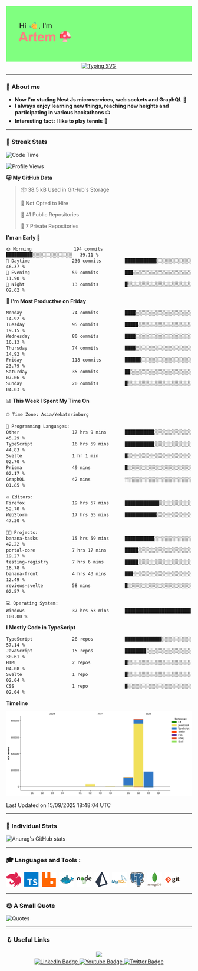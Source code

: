 <div id="header" align="center">
  <img src="https://github.com/CurlyBattery/CurlyBattery/blob/master/header.png?raw=true" alt="альтернативный текст">
  <a href="https://git.io/typing-svg"><img src="https://readme-typing-svg.demolab.com?font=Fira+Code&pause=1000&color=2BF777&width=435&lines=I've+been+doing+backend+programming+;on+Nest+JS+for+13+months+now" alt="Typing SVG" /></a>
</div>

---

### :otter: About me 
- __Now I'm studing Nest Js microservices, web sockets and GraphQL__ 🧩
- __I always enjoy learning new things, reaching new heights and participating in various hackathons__ 📺
- __Interesting fact: I like to play tennis__ 🏓

---

### :monorail: Streak Stats 

<!--START_SECTION:waka-->
![Code Time](http://img.shields.io/badge/Code%20Time-1%2C442%20hrs%2016%20mins-blue)

![Profile Views](http://img.shields.io/badge/Profile%20Views-2-blue)

**🐱 My GitHub Data** 

> 📦 38.5 kB Used in GitHub's Storage 
 > 
> 🚫 Not Opted to Hire
 > 
> 📜 41 Public Repositories 
 > 
> 🔑 7 Private Repositories 
 > 
**I'm an Early 🐤** 

```text
🌞 Morning                194 commits         ██████████░░░░░░░░░░░░░░░   39.11 % 
🌆 Daytime                230 commits         ████████████░░░░░░░░░░░░░   46.37 % 
🌃 Evening                59 commits          ███░░░░░░░░░░░░░░░░░░░░░░   11.90 % 
🌙 Night                  13 commits          █░░░░░░░░░░░░░░░░░░░░░░░░   02.62 % 
```
📅 **I'm Most Productive on Friday** 

```text
Monday                   74 commits          ████░░░░░░░░░░░░░░░░░░░░░   14.92 % 
Tuesday                  95 commits          █████░░░░░░░░░░░░░░░░░░░░   19.15 % 
Wednesday                80 commits          ████░░░░░░░░░░░░░░░░░░░░░   16.13 % 
Thursday                 74 commits          ████░░░░░░░░░░░░░░░░░░░░░   14.92 % 
Friday                   118 commits         ██████░░░░░░░░░░░░░░░░░░░   23.79 % 
Saturday                 35 commits          ██░░░░░░░░░░░░░░░░░░░░░░░   07.06 % 
Sunday                   20 commits          █░░░░░░░░░░░░░░░░░░░░░░░░   04.03 % 
```


📊 **This Week I Spent My Time On** 

```text
🕑︎ Time Zone: Asia/Yekaterinburg

💬 Programming Languages: 
Other                    17 hrs 9 mins       ███████████░░░░░░░░░░░░░░   45.29 % 
TypeScript               16 hrs 59 mins      ███████████░░░░░░░░░░░░░░   44.83 % 
Svelte                   1 hr 1 min          █░░░░░░░░░░░░░░░░░░░░░░░░   02.70 % 
Prisma                   49 mins             █░░░░░░░░░░░░░░░░░░░░░░░░   02.17 % 
GraphQL                  42 mins             ░░░░░░░░░░░░░░░░░░░░░░░░░   01.85 % 

🔥 Editors: 
Firefox                  19 hrs 57 mins      █████████████░░░░░░░░░░░░   52.70 % 
WebStorm                 17 hrs 55 mins      ████████████░░░░░░░░░░░░░   47.30 % 

🐱‍💻 Projects: 
banana-tasks             15 hrs 59 mins      ███████████░░░░░░░░░░░░░░   42.22 % 
portal-core              7 hrs 17 mins       █████░░░░░░░░░░░░░░░░░░░░   19.27 % 
testing-registry         7 hrs 6 mins        █████░░░░░░░░░░░░░░░░░░░░   18.78 % 
banana-front             4 hrs 43 mins       ███░░░░░░░░░░░░░░░░░░░░░░   12.49 % 
reviews-svelte           58 mins             █░░░░░░░░░░░░░░░░░░░░░░░░   02.57 % 

💻 Operating System: 
Windows                  37 hrs 53 mins      █████████████████████████   100.00 % 
```

**I Mostly Code in TypeScript** 

```text
TypeScript               28 repos            ██████████████░░░░░░░░░░░   57.14 % 
JavaScript               15 repos            ████████░░░░░░░░░░░░░░░░░   30.61 % 
HTML                     2 repos             █░░░░░░░░░░░░░░░░░░░░░░░░   04.08 % 
Svelte                   1 repo              █░░░░░░░░░░░░░░░░░░░░░░░░   02.04 % 
CSS                      1 repo              █░░░░░░░░░░░░░░░░░░░░░░░░   02.04 % 
```



**Timeline**

![Lines of Code chart](https://raw.githubusercontent.com/CurlyBattery/CurlyBattery/master/assets/bar_graph.png)


 Last Updated on 15/09/2025 18:48:04 UTC
<!--END_SECTION:waka-->

---

### :slot_machine: Individual Stats 
![Anurag's GitHub stats](https://github-readme-stats.vercel.app/api?username=CurlyBattery&hide=contribs,prs&theme=dracula)

---

### :mortar_board: Languages and Tools :
<div>
  <img src="https://github.com/devicons/devicon/blob/master/icons/nestjs/nestjs-original.svg" title="Nest" alt="Nest" width="40" height="40"/>&nbsp;
  <img src="https://github.com/devicons/devicon/blob/master/icons/typescript/typescript-plain.svg" title="TypeScript" alt="TypeScript" width="40" height="40"/>&nbsp;
  <img src="https://github.com/devicons/devicon/blob/master/icons/rabbitmq/rabbitmq-original.svg" title="Rabbit" alt="RabbitMQ" width="40" height="40"/>&nbsp;
  <img src="https://github.com/devicons/devicon/blob/master/icons/docker/docker-original.svg" title="Docker" alt="Docker" width="40" height="40"/>&nbsp;
  <img src="https://github.com/devicons/devicon/blob/master/icons/nodejs/nodejs-original-wordmark.svg" title="NodeJS" alt="NodeJS" width="40" height="40"/>&nbsp;
  <img src="https://github.com/devicons/devicon/blob/master/icons/prisma/prisma-original.svg" title="Prisma"  alt="Prisma" width="40" height="40"/>&nbsp;
  <img src="https://github.com/devicons/devicon/blob/master/icons/mysql/mysql-original-wordmark.svg" title="MySQL"  alt="MySQL" width="40" height="40"/>&nbsp;
  <img src="https://github.com/devicons/devicon/blob/master/icons/postgresql/postgresql-original.svg" title="PostgreSQL"  alt="PostgreSQL" width="40" height="40"/>&nbsp;
  <img src="https://github.com/devicons/devicon/blob/master/icons/mongodb/mongodb-original-wordmark.svg" title="MongoDB" alt="MongoDB" width="40" height="40"/>&nbsp;
  <img src="https://github.com/devicons/devicon/blob/master/icons/git/git-original-wordmark.svg" title="Git" **alt="Git" width="40" height="40"/>
</div>

---

### :sun_with_face: A Small Quote
![Quotes](https://quotes-github-readme.vercel.app/api?type=horizontal&theme=dark)

---

### :hook: Useful Links 
<div align="center">
  <img src="https://media2.giphy.com/media/v1.Y2lkPTc5MGI3NjExdG1qb3M0MHpyZmczeDJoZzR4Z2lvcXBydDhpejNpb3Zoc2NoM2lnaCZlcD12MV9pbnRlcm5hbF9naWZfYnlfaWQmY3Q9Zw/FXynzLoP14IHsnfGmO/giphy.gif" height="300">
  
  <div id="badges">
  <a href="your-linkedin-URL">
    <img src="https://img.shields.io/badge/LinkedIn-blue?style=for-the-badge&logo=linkedin&logoColor=white" alt="LinkedIn Badge"/>
  </a>
  <a href="your-youtube-URL">
    <img src="https://img.shields.io/badge/YouTube-red?style=for-the-badge&logo=youtube&logoColor=white" alt="Youtube Badge"/>
  </a>
  <a href="your-twitter-URL">
    <img src="https://img.shields.io/badge/Twitter-blue?style=for-the-badge&logo=twitter&logoColor=white" alt="Twitter Badge"/>
  </a>
